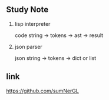 <!--
 * @Author: your name
 * @Date: 2021-12-23 18:57:13
 * @LastEditTime: 2021-12-23 19:10:33
 * @LastEditors: Please set LastEditors
 * @Description: 打开koroFileHeader查看配置 进行设置: https://github.com/OBKoro1/koro1FileHeader/wiki/%E9%85%8D%E7%BD%AE
 * @FilePath: /study-json-parser-and-interpreter/README.md
-->
## Study Note
1. lisp interpreter


   code string -> tokens -> ast -> result

2. json parser
   

   json string -> tokens -> dict or list



## link 

https://github.com/sumNerGL